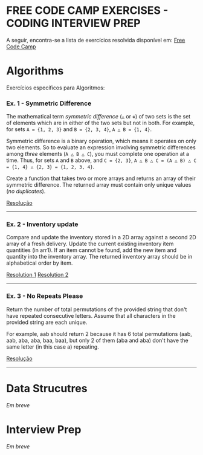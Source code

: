 # FREE CODE CAMP EXERCISES - CODING INTERVIEW PREP
A seguir, encontra-se a lista de exercícios resolvida disponível em: [Free Code Camp](https://www.freecodecamp.org/learn/coding-interview-prep/)

# Algorithms
Exercícios específicos para Algoritmos:
### Ex. 1 - Symmetric Difference

The mathematical term *symmetric difference* (`△` or `⊕`) of two sets is the set of elements which are in either of the two sets but not in both. For example, for sets `A = {1, 2, 3}` and `B = {2, 3, 4}`, `A △ B = {1, 4}`.

Symmetric difference is a binary operation, which means it operates on only two elements. So to evaluate an expression involving symmetric differences among *three* elements (`A △ B △ C`), you must complete one operation at a time. Thus, for sets `A` and `B` above, and `C = {2, 3}`, `A △ B △ C = (A △ B) △ C = {1, 4} △ {2, 3} = {1, 2, 3, 4}`.

Create a function that takes two or more arrays and returns an array of their symmetric difference. The returned array must contain only unique values (*no duplicates*).

[Resolução](symmetricDifference.js)

---

### Ex. 2 - Inventory update

Compare and update the inventory stored in a 2D array against a second 2D array of a fresh delivery. Update the current existing inventory item quantities (in arr1). If an item cannot be found, add the new item and quantity into the inventory array. The returned inventory array should be in alphabetical order by item.

[Resolution 1](inventoryUpdate.js)
[Resolution 2](inventoryUpdate2.js)

---

### Ex. 3 - No Repeats Please
Return the number of total permutations of the provided string that don't have repeated consecutive letters. Assume that all characters in the provided string are each unique.

For example, aab should return 2 because it has 6 total permutations (aab, aab, aba, aba, baa, baa), but only 2 of them (aba and aba) don't have the same letter (in this case a) repeating.

[Resolução](noRepeatsPlease.js)

---

# Data Strucutres
*Em breve*
# Interview Prep
*Em breve*
